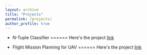 ```yaml
---
layout: archive
title: "Projects"
permalink: /projects/
author_profile: true
---
```


* N-Tuple Classifier
======
Here's the project [link](https://github.com/sammitjain/N_Tuple_Classifier)

* Flight Mission Planning for UAV
======
Here's the project [link](https://github.com/sammitjain/UAV_flight_mission_planning)
